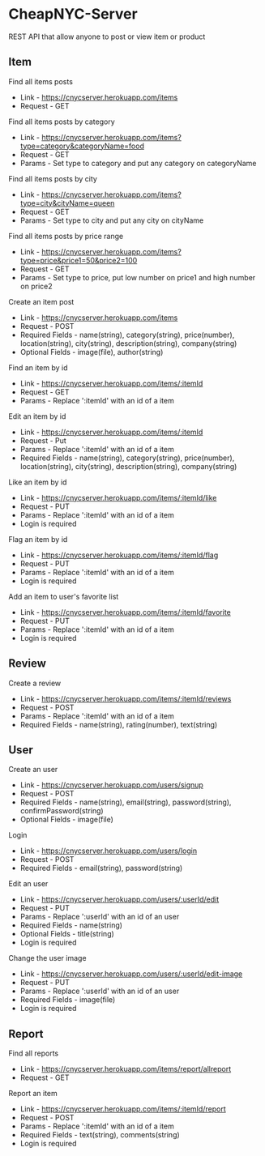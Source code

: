 # CheapNYC-Server

REST API that allow anyone to post or view item or product

## Item
Find all items posts
* Link - https://cnycserver.herokuapp.com/items
* Request - GET

Find all items posts by category
* Link - https://cnycserver.herokuapp.com/items?type=category&categoryName=food
* Request - GET
* Params - Set type to category and put any category on categoryName

Find all items posts by city
* Link - https://cnycserver.herokuapp.com/items?type=city&cityName=queen
* Request - GET
* Params - Set type to city and put any city on cityName

Find all items posts by price range
* Link - https://cnycserver.herokuapp.com/items?type=price&price1=50&price2=100
* Request - GET
* Params - Set type to price, put low number on price1 and high number on price2

Create an item post
* Link - https://cnycserver.herokuapp.com/items
* Request - POST
* Required Fields - name(string), category(string), price(number), location(string), city(string), description(string), company(string)
* Optional Fields - image(file), author(string)

Find an item by id
* Link - https://cnycserver.herokuapp.com/items/:itemId
* Request - GET
* Params - Replace ':itemId' with an id of a item

Edit an item by id
* Link - https://cnycserver.herokuapp.com/items/:itemId
* Request - Put
* Params - Replace ':itemId' with an id of a item
* Required Fields - name(string), category(string), price(number), location(string), city(string), description(string), company(string)

Like an item by id
* Link - https://cnycserver.herokuapp.com/items/:itemId/like
* Request - PUT
* Params - Replace ':itemId' with an id of a item
* Login is required

Flag an item by id
* Link - https://cnycserver.herokuapp.com/items/:itemId/flag
* Request - PUT
* Params - Replace ':itemId' with an id of a item
* Login is required

Add an item to user's favorite list
* Link - https://cnycserver.herokuapp.com/items/:itemId/favorite
* Request - PUT
* Params - Replace ':itemId' with an id of a item
* Login is required

## Review
Create a review
* Link - https://cnycserver.herokuapp.com/items/:itemId/reviews
* Request - POST
* Params - Replace ':itemId' with an id of a item
* Required Fields - name(string), rating(number), text(string)

## User
Create an user
* Link - https://cnycserver.herokuapp.com/users/signup
* Request - POST
* Required Fields - name(string), email(string), password(string), confirmPassword(string)
* Optional Fields - image(file)

Login
* Link - https://cnycserver.herokuapp.com/users/login
* Request - POST
* Required Fields - email(string), password(string)

Edit an user
* Link - https://cnycserver.herokuapp.com/users/:userId/edit
* Request - PUT
* Params - Replace ':userId' with an id of an user
* Required Fields - name(string)
* Optional Fields - title(string)
* Login is required

Change the user image
* Link - https://cnycserver.herokuapp.com/users/:userId/edit-image
* Request - PUT
* Params - Replace ':userId' with an id of an user
* Required Fields - image(file)
* Login is required

## Report
Find all reports
* Link - https://cnycserver.herokuapp.com/items/report/allreport
* Request - GET

Report an item
* Link - https://cnycserver.herokuapp.com/items/:itemId/report
* Request - POST
* Params - Replace ':itemId' with an id of a item
* Required Fields - text(string), comments(string)
* Login is required